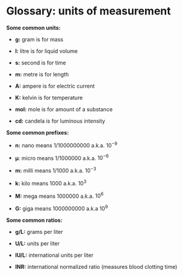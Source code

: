 # Glossary: units of measurement

**Some common units:**

* **g:** gram is for mass

* **l:** litre is for liquid volume

* **s:** second is for time

* **m:** metre is for length

* **A:** ampere is for electric current

* **K:** kelvin is for temperature

* **mol:** mole is for amount of a substance

* **cd:** candela is for luminous intensity

**Some common prefixes:**

* **n:** nano means 1/1000000000 a.k.a. $10^{-9}$
  
* **μ**: micro means 1/1000000 a.k.a. $10^{-6}$
  
* **m:** milli means 1/1000 a.k.a. $10^{-3}$

* **k:** kilo means 1000 a.k.a. $10^{3}$
  
* **M:** mega means 1000000 a.k.a. $10^{6}$
  
* **G:** giga means 1000000000 a.k.a $10^{9}$
 
**Some common ratios:**

* **g/L:** grams per liter

* **U/L:** units per liter

* **IU/L:** international units per liter

* **INR:** international normalized ratio (measures blood clotting time)
